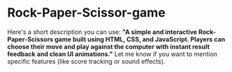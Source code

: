 # Rock-Paper-Scissor-game
Here's a short description you can use:  **"A simple and interactive Rock-Paper-Scissors game built using HTML, CSS, and JavaScript. Players can choose their move and play against the computer with instant result feedback and clean UI animations."**  Let me know if you want to mention specific features (like score tracking or sound effects).
